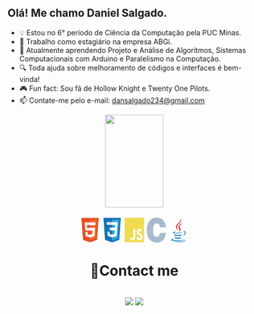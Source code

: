 ## Olá! Me chamo Daniel Salgado.

- 💡 Estou no 6° período de Ciência da Computação pela PUC Minas.
- 📌 Trabalho como estagiário na empresa ABGi.
- 📜 Atualmente aprendendo Projeto e Análise de Algoritmos, Sistemas Computacionais com Arduino e Paralelismo na Computação.
- 🔍 Toda ajuda sobre melhoramento de códigos e interfaces é bem-vinda!
- 🎮 Fun fact: Sou fã de Hollow Knight e Twenty One Pilots.
- 📫 Contate-me pelo e-mail: dansalgado234@gmail.com

<!-- JANELA DE STATUS -->

<div align="center">
  <a href="https://github.com/DanielSalgadoM7">
  <img height="185em" width="48%" src="https://github-readme-stats.vercel.app/api/top-langs/?username=DanielSalgadoM7&layout=compact&langs_count=7&theme=highcontrast"/>
   <!--<a href="https://git.io/streak-stats"><img src="https://streak-stats.demolab.com?user=DanielSalgadoM7&theme=highcontrast&hide_border=true&hide_total_contributions=true" alt="GitHub Streak" /> --></a>
</div>
  
   <div style="display: inline_block" align="center"><br>
    <img align="center" alt="Daniel-HTML" height="50" width="40" src="https://raw.githubusercontent.com/devicons/devicon/master/icons/html5/html5-original.svg">
    <img align="center" alt="Daniel-CSS" height="50" width="40" src="https://raw.githubusercontent.com/devicons/devicon/master/icons/css3/css3-original.svg">
    <img align="center" alt="Daniel-Js" height="50" width="40" src="https://raw.githubusercontent.com/devicons/devicon/master/icons/javascript/javascript-plain.svg">
    <img align="center" alt="Daniel-C" height="50" width="40" src="https://raw.githubusercontent.com/devicons/devicon/master/icons/c/c-original.svg">
    <img align="center" alt="Daniel-Java" height="50" width="40" src="https://raw.githubusercontent.com/devicons/devicon/master/icons/java/java-original.svg">
  </div>
  
##
  
   <div style="display: inline_block" align="center">
  <h1>📲Contact me</h1><br>
  <a href = "mailto:dansalgado234@gmail.com"><img src= "https://img.shields.io/badge/Gmail-D14836?style=for-the-badge&logo=gmail&logoColor=white" target="_blank"></a>
  <a href = "https://www.linkedin.com/in/daniel-salgado-48a95b238/"><img src = "https://img.shields.io/badge/LinkedIn-0077B5?style=for-the-badge&logo=linkedin&logoColor=white" target="_blank"></a>
  </div>
